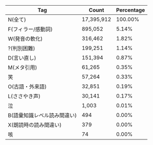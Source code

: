 | Tag  | Count      | Percentage |
|------|------------|------------|
| N(全て)    | 17,395,912 | 100.00%    |
| F(フィラー/感動詞)    | 895,052    | 5.14%      |
| W(発音の軟化)    | 316,462    | 1.82%      |
| ?(判別困難)    | 199,251    | 1.14%      |
| D(言い直し)    | 151,394    | 0.87%      |
| M(メタ引用)    | 61,265     | 0.35%      |
| 笑   | 57,264     | 0.33%      |
| O(古語・外来語)    | 32,851     | 0.19%      |
| L(ささやき声)    | 30,141     | 0.17%      |
| 泣   | 1,003      | 0.01%      |
| B(語彙知識レベル読み間違い)    | 494        | 0.00%      |
| X(朗読時の読み間違い)    | 379        | 0.00%      |
| 咳   | 74         | 0.00%      |